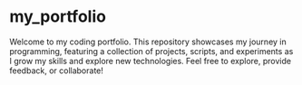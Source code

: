 # my_portfolio
Welcome to my coding portfolio. This repository showcases my journey in programming, featuring a collection of projects, scripts, and experiments as I grow my skills and explore new technologies. Feel free to explore, provide feedback, or collaborate!
